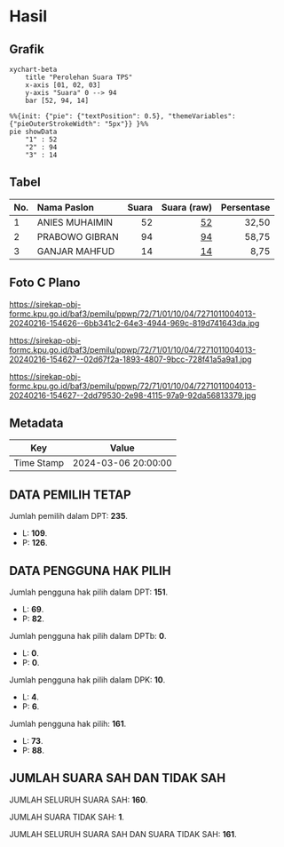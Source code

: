 # Hasil

## Grafik

```mermaid
xychart-beta
    title "Perolehan Suara TPS"
    x-axis [01, 02, 03]
    y-axis "Suara" 0 --> 94
    bar [52, 94, 14]
```

```mermaid
%%{init: {"pie": {"textPosition": 0.5}, "themeVariables": {"pieOuterStrokeWidth": "5px"}} }%%
pie showData
    "1" : 52
    "2" : 94
    "3" : 14
```

## Tabel

| No. | Nama Paslon    | Suara | Suara (raw) | Persentase |
|:--- |:-------------- | -----:| -----------:| ----------:|
| 1   | ANIES MUHAIMIN | 52    | [52][p-1]   | 32,50      |
| 2   | PRABOWO GIBRAN | 94    | [94][p-2]   | 58,75      |
| 3   | GANJAR MAHFUD  | 14    | [14][p-3]   | 8,75       |


[p-1]: https://github.com/gigit-pemilu/pemilu-2024-72-sulawesi-tengah/blob/main/pilpres/hitung-suara/sub/72-sulawesi-tengah/sub/71-kota-palu/sub/01-palu-timur/sub/1004-besusu-barat/sub/013-tps/sub/paslon-1.txt
[p-2]: https://github.com/gigit-pemilu/pemilu-2024-72-sulawesi-tengah/blob/main/pilpres/hitung-suara/sub/72-sulawesi-tengah/sub/71-kota-palu/sub/01-palu-timur/sub/1004-besusu-barat/sub/013-tps/sub/paslon-2.txt
[p-3]: https://github.com/gigit-pemilu/pemilu-2024-72-sulawesi-tengah/blob/main/pilpres/hitung-suara/sub/72-sulawesi-tengah/sub/71-kota-palu/sub/01-palu-timur/sub/1004-besusu-barat/sub/013-tps/sub/paslon-3.txt

## Foto C Plano

https://sirekap-obj-formc.kpu.go.id/baf3/pemilu/ppwp/72/71/01/10/04/7271011004013-20240216-154626--6bb341c2-64e3-4944-969c-819d741643da.jpg

https://sirekap-obj-formc.kpu.go.id/baf3/pemilu/ppwp/72/71/01/10/04/7271011004013-20240216-154627--02d67f2a-1893-4807-9bcc-728f41a5a9a1.jpg

https://sirekap-obj-formc.kpu.go.id/baf3/pemilu/ppwp/72/71/01/10/04/7271011004013-20240216-154627--2dd79530-2e98-4115-97a9-92da56813379.jpg


## Metadata

| Key        | Value               |
| ---------- | ------------------- |
| Time Stamp | 2024-03-06 20:00:00 |


## DATA PEMILIH TETAP

Jumlah pemilih dalam DPT: **235**.
 * L: **109**.
 * P: **126**.

## DATA PENGGUNA HAK PILIH

Jumlah pengguna hak pilih dalam DPT: **151**.
 * L: **69**.
 * P: **82**.

Jumlah pengguna hak pilih dalam DPTb: **0**.
 * L: **0**.
 * P: **0**.

Jumlah pengguna hak pilih dalam DPK: **10**.
 * L: **4**.
 * P: **6**.

Jumlah pengguna hak pilih: **161**.
 * L: **73**.
 * P: **88**.

## JUMLAH SUARA SAH DAN TIDAK SAH

JUMLAH SELURUH SUARA SAH: **160**.

JUMLAH SUARA TIDAK SAH: **1**.

JUMLAH SELURUH SUARA SAH DAN SUARA TIDAK SAH: **161**.


